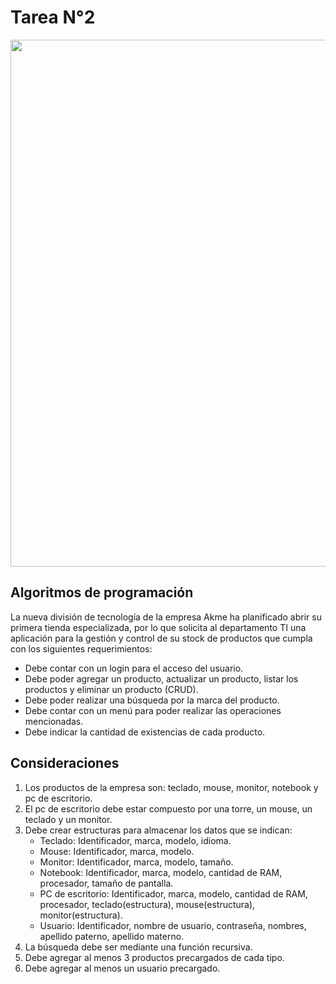 # Tarea N°2

<div align="center" id="Sistema de Inventario">
    <img src="https://github.com/Not-Minimal/Algoritmos/blob/main/Segundo%20Semestre/4)%20Tareas/Tarea%202/Portada.pnghttps://github.com/Not-Minimal/Algoritmos/blob/main/Segundo%20Semestre/4)%20Tareas/Tarea%202/Portada.png" width="1920", height="843">
</div>

## Algoritmos de programación

La nueva división de tecnología de la empresa Akme ha planificado abrir su primera tienda
especializada, por lo que solicita al departamento TI una aplicación para la gestión y control de su
stock de productos que cumpla con los siguientes requerimientos:

- Debe contar con un login para el acceso del usuario.
- Debe poder agregar un producto, actualizar un producto, listar los productos y eliminar un producto (CRUD).
- Debe poder realizar una búsqueda por la marca del producto.
- Debe contar con un menú para poder realizar las operaciones mencionadas.
- Debe indicar la cantidad de existencias de cada producto.

## Consideraciones

1. Los productos de la empresa son: teclado, mouse, monitor, notebook y pc de escritorio.
2. El pc de escritorio debe estar compuesto por una torre, un mouse, un teclado y un monitor.
3. Debe crear estructuras para almacenar los datos que se indican:
    - Teclado: Identificador, marca, modelo, idioma.
    - Mouse: Identificador, marca, modelo.
    - Monitor: Identificador, marca, modelo, tamaño.
    - Notebook: Identificador, marca, modelo, cantidad de RAM, procesador, tamaño de pantalla.
    - PC de escritorio: Identificador, marca, modelo, cantidad de RAM, procesador, teclado(estructura), mouse(estructura), monitor(estructura).
    - Usuario: Identificador, nombre de usuario, contraseña, nombres, apellido paterno, apellido materno.
4. La búsqueda debe ser mediante una función recursiva.
5. Debe agregar al menos 3 productos precargados de cada tipo.
6. Debe agregar al menos un usuario precargado.

